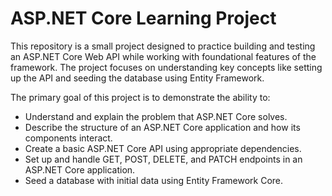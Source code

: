 # ASP.NET Core Learning Project

This repository is a small project designed to practice building and testing an ASP.NET Core Web API while working with foundational features of the framework.
The project focuses on understanding key concepts like setting up the API and seeding the database using Entity Framework.

The primary goal of this project is to demonstrate the ability to:

- Understand and explain the problem that ASP.NET Core solves.
- Describe the structure of an ASP.NET Core application and how its components interact.
- Create a basic ASP.NET Core API using appropriate dependencies.
- Set up and handle GET, POST, DELETE, and PATCH endpoints in an ASP.NET Core application.
- Seed a database with initial data using Entity Framework Core.
  
